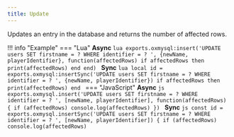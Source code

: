 ```yaml
---
title: Update
---
```

Updates an entry in the database and returns the number of affected rows.

!!! info "Example"
	=== "Lua"
		**Async**
		```lua
		exports.oxmysql:insert('UPDATE users SET firstname = ? WHERE identifier = ? ', {newName, playerIdentifier}, function(affectedRows)
			if affectedRows then
				print(affectedRows)
			end
		end)
		```
		**Sync**
		```lua
		local id = exports.oxmysql:insertSync('UPDATE users SET firstname = ? WHERE identifier = ? ', {newName, playerIdentifier})
		if affectedRows then
			print(affectedRows)
		end
		```
	=== "JavaScript"
		**Async**
		```js
		exports.oxmysql.insert('UPDATE users SET firstname = ? WHERE identifier = ? ', [newName, playerIdentifier], function(affectedRows) {
		  if (affectedRows)
		    console.log(affectedRows)
		})
		```
		**Sync**
		```js
		const id = exports.oxmysql.insertSync('UPDATE users SET firstname = ? WHERE identifier = ? ', [newName, playerIdentifier]) {
		if (affectedRows)
		  console.log(affectedRows)
		```